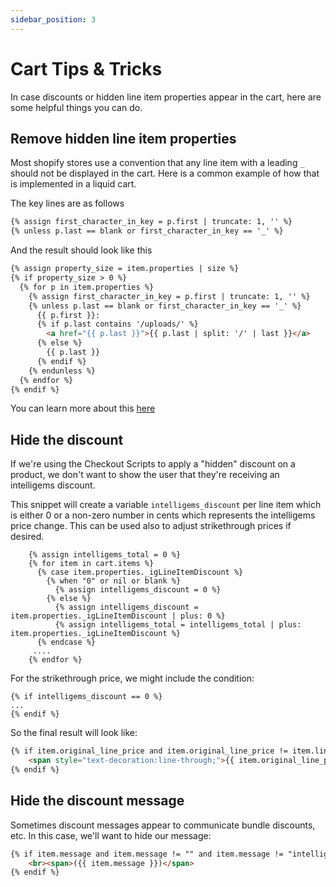 ```yaml
---
sidebar_position: 3
---
```


# Cart Tips & Tricks

In case discounts or hidden line item properties appear in the cart, here are some helpful things you can do.

## Remove hidden line item properties

Most shopify stores use a convention that any line item with a leading `_` should not be displayed in the cart. Here is a 
common example of how that is implemented in a liquid cart.

The key lines are as follows

```html
{% assign first_character_in_key = p.first | truncate: 1, '' %}
{% unless p.last == blank or first_character_in_key == '_' %}
```
And the result should look like this

```html
{% assign property_size = item.properties | size %}
{% if property_size > 0 %}
  {% for p in item.properties %}
    {% assign first_character_in_key = p.first | truncate: 1, '' %}
    {% unless p.last == blank or first_character_in_key == '_' %}
      {{ p.first }}:
      {% if p.last contains '/uploads/' %}
        <a href="{{ p.last }}">{{ p.last | split: '/' | last }}</a>
      {% else %}
        {{ p.last }}
      {% endif %}
    {% endunless %}
  {% endfor %}
{% endif %}
```
You can learn more about this [here](https://community.shopify.com/c/shopify-design/product-pages-get-customization-information-for-products/m-p/616525)

## Hide the discount

If we're using the Checkout Scripts to apply a "hidden" discount on a product, we don't want to show the user
that they're receiving an intelligems discount. 

This snippet will create a variable `intelligems_discount` per line item which is either 0 or a non-zero number in cents which represents the intelligems price change. This can be used also to adjust strikethrough prices if desired.

```
    {% assign intelligems_total = 0 %}
    {% for item in cart.items %}
      {% case item.properties._igLineItemDiscount %}
        {% when "0" or nil or blank %}
          {% assign intelligems_discount = 0 %}
        {% else %}
          {% assign intelligems_discount = item.properties._igLineItemDiscount | plus: 0 %}
          {% assign intelligems_total = intelligems_total | plus: item.properties._igLineItemDiscount %}
      {% endcase %} 
     ....
    {% endfor %}
```

For the strikethrough price, we might include the condition:
```
{% if intelligems_discount == 0 %}
...
{% endif %}
```
So the final result will look like:

```html
{% if item.original_line_price and item.original_line_price != item.line_price and intelligems_discount == 0 %}
    <span style="text-decoration:line-through;">{{ item.original_line_price | money  }}</span><br>
{% endif %}
```


## Hide the discount message
Sometimes discount messages appear to communicate bundle discounts, etc. In this case, we'll want to hide our message:

```html
{% if item.message and item.message != "" and item.message != "intelligems" %}
    <br><span>({{ item.message }})</span>
{% endif %}
```